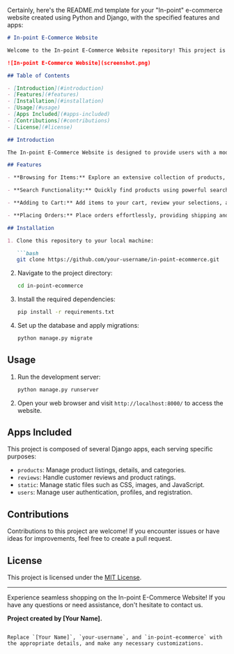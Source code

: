 Certainly, here's the README.md template for your "In-point" e-commerce website created using Python and Django, with the specified features and apps:

```markdown
# In-point E-Commerce Website

Welcome to the In-point E-Commerce Website repository! This project is built using Python and the Django framework to create a dynamic e-commerce platform. The website offers essential features like browsing for items, efficient search, easy cart management, and smooth order placement.

![In-point E-Commerce Website](screenshot.png)

## Table of Contents

- [Introduction](#introduction)
- [Features](#features)
- [Installation](#installation)
- [Usage](#usage)
- [Apps Included](#apps-included)
- [Contributions](#contributions)
- [License](#license)

## Introduction

The In-point E-Commerce Website is designed to provide users with a modern and enjoyable shopping experience. Whether you're a shopper or a seller, this platform offers a comprehensive solution.

## Features

- **Browsing for Items:** Explore an extensive collection of products, categorized for easy navigation.

- **Search Functionality:** Quickly find products using powerful search capabilities based on names, categories, and more.

- **Adding to Cart:** Add items to your cart, review your selections, and manage quantities before checkout.

- **Placing Orders:** Place orders effortlessly, providing shipping and payment information for a seamless transaction.

## Installation

1. Clone this repository to your local machine:

   ```bash
   git clone https://github.com/your-username/in-point-ecommerce.git
   ```

2. Navigate to the project directory:

   ```bash
   cd in-point-ecommerce
   ```

3. Install the required dependencies:

   ```bash
   pip install -r requirements.txt
   ```

4. Set up the database and apply migrations:

   ```bash
   python manage.py migrate
   ```

## Usage

1. Run the development server:

   ```bash
   python manage.py runserver
   ```

2. Open your web browser and visit `http://localhost:8000/` to access the website.

## Apps Included

This project is composed of several Django apps, each serving specific purposes:

- `products`: Manage product listings, details, and categories.
- `reviews`: Handle customer reviews and product ratings.
- `static`: Manage static files such as CSS, images, and JavaScript.
- `users`: Manage user authentication, profiles, and registration.

## Contributions

Contributions to this project are welcome! If you encounter issues or have ideas for improvements, feel free to create a pull request.

## License

This project is licensed under the [MIT License](LICENSE).

---

Experience seamless shopping on the In-point E-Commerce Website! If you have any questions or need assistance, don't hesitate to contact us.

**Project created by [Your Name].**
```

Replace `[Your Name]`, `your-username`, and `in-point-ecommerce` with the appropriate details, and make any necessary customizations.
